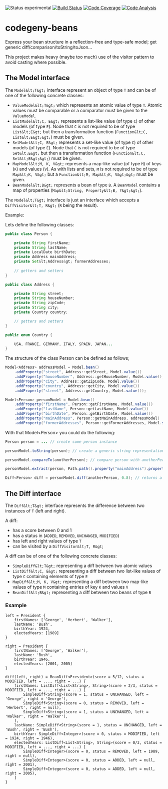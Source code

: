 ![Status experimental](https://img.shields.io/badge/status-experimental-red.svg)
[![Build Status](https://img.shields.io/travis/codegeny/codegeny-beans.svg)](https://travis-ci.org/codegeny/codegeny-beans)
[![Code Coverage](https://img.shields.io/codecov/c/github/codegeny/codegeny-beans.svg)](https://codecov.io/gh/codegeny/codegeny-beans)
[![Code Analysis](https://img.shields.io/codacy/grade/2a447b2e20e34b628cef941f7619e184.svg)](https://www.codacy.com/app/codegeny/codegeny-beans)

# codegeny-beans

Express your bean structure in a reflection-free and type-safe model; get generic diff/comparison/toString/toJson...

This project makes heavy (maybe too much) use of the visitor pattern to avoid casting where possible.

## The Model interface

The `Model&lt;T&gt;` interface represent an object of type `T` and can be of one of the following concrete classes:

- `ValueModel&lt;T&gt;` which represents an atomic value of type `T`. Atomic values must be comparable or a comparator must be given to the `ValueModel`.
- `ListModel&lt;C, E&gt;` represents a list-like value (of type `C`) of other models (of type `E`). Node that `C` is not required to be of type `List&lt;E&gt;` but then a transformation function (`Function&lt;C, List&lt;E&gt;&gt;`) must be given.
- `SetModel&lt;C, E&gt;` represents a set-like value (of type `C`) of other models (of type `E`). Node that `C` is not required to be of type `Set&lt;E&gt;` but then a transformation function (`Function&lt;C, Set&lt;E&gt;&gt;`) must be given.
- `MapModel&lt;M, K, V&gt;` represents a map-like value (of type `M`) of keys (`K`) and values (`V`). As with lists and sets, `M` is not required to be of type `Map&lt;K, V&gt;` but a `Function&lt;M, Map&lt;K, V&gt;&gt;` must be given.
- `BeanModel&lt;B&gt;` represents a bean of type `B`. A `BeanModel` contains a map of properties (`Map&lt;String, Property&lt;B, ?&gt;&gt;`).

The `Model&lt;T&gt;` interface is just an interface which accepts a `DiffVisitor&lt;T, R&gt;` (`R` being the result).

Example:

Lets define the following classes:

```java
public class Person {

	private String firstName;
	private String lastName;
	private LocalDate birthDate;
	private Address mainAddress;
	private Set&lt;Address&gt; formerAddresses;
	
	// getters and setters
}

public class Address {

	private String street;
	private String houseNumber;
	private String zipCode;
	private String city;
	private Country country;

	// getters and setters
}

public enum Country {

	USA, FRANCE, GERMANY, ITALY, SPAIN, JAPAN...
}
```

The structure of the class Person can be defined as follows;

```java
Model<Address> addressModel = Model.bean()
	.addProperty("street", Address::getStreet, Model.value())
	.addProperty("houseNumber", Address::getHouseNumber, Model.value())
	.addProperty("city", Address::getZipCode, Model.value())
	.addProperty("country", Address::getCity, Model.value())
	.addProperty("street", Address::getCountry, Model.value());

Model<Person> personModel = Model.bean()
	.addProperty("firstName", Person::getFirstName, Model.value())
	.addProperty("lastName", Person::getLastName, Model.value())
	.addProperty("birthDate", Person::getBirthDate, Model.value())
	.addProperty("mainAddress", Person::getMainAddress, addressModel)
	.addProperty("formerAddresses", Person::getFormerAddresses, Model.set(addressModel));
```

With that Model&lt;Person&gt; you could do the following:

```java
Person person = ... // create some person instance

personModel.toString(person); // create a generic string representation for person

personModel.compareTo(anotherPerson); // compare person with anotherPerson by comparing fields in the order they were defined (firstName, lastName, birthDate, mainAddress.street, mainAddress.houseNumber...

personModel.extract(person, Path.path().property("mainAddress").property("city")); // extract person.mainAddress.city

Diff<Person> diff = personModel.diff(anotherPerson, 0.8); // returns a Diff<Person>, see further in the documentation.
```

## The Diff interface

The `Diff&lt;T&gt;` interface represents the difference between two instances of `T` (left and right).

A diff:
- has a score between 0 and 1
- has a status in (`ADDED`, `REMOVED`, `UNCHANGED`, `MODIFIED`)
- has left and right values of type `T`
- can be visited by a `DiffVisitor&lt;T, R&gt`;

A diff can be of one of the following concrete classes:
- `SimpleDiff&lt;T&gt;` representing a diff between two atomic values
- `ListDiff&lt;C, E&gt;` representing a diff between two list-like values of type `C` containing elements of type `E`
- `MapDiff&lt;M, K, V&gt;` representing a diff between two map-like values of type `M` containing entries of key `K` and values `V`
- `BeanDiff&lt;B&gt;` representing a diff between two beans of type `B`

### Example

``` 
left = President {
	firstNames: ['George', 'Herbert', 'Walker'],
	lastName: 'Bush',
	birthYear: 1924,
	electedYears: [1989]
}

right = President {
	firstNames: ['George', 'Walker'],
	lastName: 'Bush',
	birthYear: 1946,
	electedYears: [2001, 2005]
}

diff(left, right) = BeanDiff<President>(score = 5/12, status = MODIFIED, left = ..., right = ...) {
	firstNames: ListDiff<List<String>, String>(score = 2/3, status = MODIFIED, left = ..., right = ...) [
		SimpleDiff<String>(score = 1, status = UNCHANGED, left = 'George', right = 'George'),
		SimpleDiff<String>(score = 0, status = REMOVED, left = 'Herbert', right = null),
		SimpleDiff<String>(score = 1, status = UNCHANGED, left = 'Walker', right = 'Walker'),
	],
	lastName: SimpleDiff<String>(score = 1, status = UNCHANGED, left = 'Bush', right = 'Bush'),
	birthYear: SimpleDiff<Integer>(score = 0, status = MODIFIED, left = 1924, right = 1946),
	electedYears: ListDiff<List<String>, String>(score = 0/3, status = MODIFIED, left = ..., right = ...) [
		SimpleDiff<Integer>(score = 0, status = REMOVED, left = 1989, right = null),
		SimpleDiff<Integer>(score = 0, status = ADDED, left = null, right = 2001),
		SimpleDiff<Integer>(score = 0, status = ADDED, left = null, right = 2005),
	]
}
```